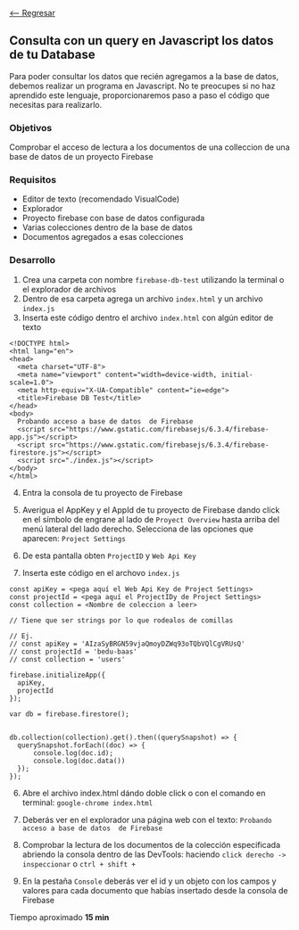 [<-- Regresar](../)

## Consulta con un query en Javascript los datos de tu Database

Para poder consultar los datos que recién agregamos a la base de datos, debemos realizar un programa en Javascript. No te preocupes si no haz aprendido este lenguaje, proporcionaremos paso a paso el código que necesitas para realizarlo.

### Objetivos 

Comprobar el acceso de lectura a los documentos de una colleccion de una base de datos de un proyecto Firebase

### Requisitos 

- Editor de texto (recomendado VisualCode) 
- Explorador
- Proyecto firebase con base de datos configurada
- Varias colecciones dentro de la base de datos
- Documentos agregados a esas colecciones

### Desarrollo

1. Crea una carpeta con nombre `firebase-db-test` utilizando la terminal o el explorador de archivos
2. Dentro de esa carpeta agrega un archivo `index.html` y un archivo `index.js`
3. Inserta este código dentro el archivo `index.html` con algún editor de texto

```
<!DOCTYPE html>
<html lang="en">
<head>
  <meta charset="UTF-8">
  <meta name="viewport" content="width=device-width, initial-scale=1.0">
  <meta http-equiv="X-UA-Compatible" content="ie=edge">
  <title>Firebase DB Test</title>
</head>
<body>
  Probando acceso a base de datos  de Firebase 
  <script src="https://www.gstatic.com/firebasejs/6.3.4/firebase-app.js"></script>
  <script src="https://www.gstatic.com/firebasejs/6.3.4/firebase-firestore.js"></script>
  <script src="./index.js"></script>
</body>
</html>
```

4. Entra la consola de tu proyecto de Firebase

5. Averigua el AppKey y el AppId de tu proyecto de Firebase dando click en el símbolo de engrane al lado de `Proyect Overview` hasta arriba del menú lateral del lado derecho. Selecciona de las opciones que aparecen: `Project Settings`

6. De esta pantalla obten `ProjectID` y `Web Api Key`

7. Inserta este código en el archovo `index.js`

```
const apiKey = <pega aquí el Web Api Key de Project Settings>
const projectId = <pega aquí el ProjectIDy de Project Settings>
const collection = <Nombre de coleccion a leer>

// Tiene que ser strings por lo que rodealos de comillas

// Ej.
// const apiKey = 'AIzaSyBRGN59vjaQmoyDZWq93oTQbVQlCgVRUsQ'
// const projectId = 'bedu-baas'
// const collection = 'users'

firebase.initializeApp({
  apiKey,
  projectId
});

var db = firebase.firestore();


db.collection(collection).get().then((querySnapshot) => {
  querySnapshot.forEach((doc) => {
      console.log(doc.id);
      console.log(doc.data())
  });
});

```

6. Abre el archivo index.html dándo doble click o con el comando en terminal: `google-chrome index.html`

7. Deberás ver en el explorador una página web con el texto: `Probando acceso a base de datos  de Firebase`

8. Comprobar la lectura de los documentos de la colección especificada abriendo la consola dentro de las DevTools: haciendo `click derecho -> inspeccionar` o `ctrl + shift + `

9. En la pestaña `Console` deberás ver el id y un objeto con los campos y valores para cada documento que habías insertado desde la consola de Firebase


Tiempo aproximado **15 min**